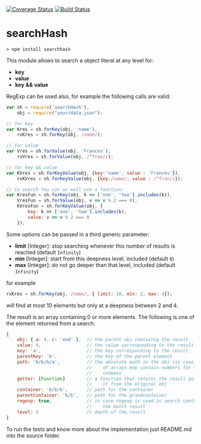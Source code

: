 [![Coverage Status](https://coveralls.io/repos/github/fedeghe/searchHash/badge.svg?branch=master)](https://coveralls.io/github/fedeghe/searchHash?branch=master)
[![Build Status](https://travis-ci.org/fedeghe/searchHash.svg?branch=master)](https://travis-ci.org/fedeghe/searchHash)

# searchHash  

```
> npm install searchhash
```

This module allows to search a object literal at any level for:
- **key**
- **value**
- **key** **\&\&** **value**

RegExp can be used also, for example the following calls are valid:

``` js
var sh = require('searchHash'),
    obj = require("your/data.json");

// for key
var Kres = sh.forKey(obj, 'name'),
    rxKres = sh.forKey(obj, /name/);

// for value
var Vres = sh.forValue(obj, 'Frances'),
    rxVres = sh.forValue(obj, /^fran/i);

// for key && value
var KVres = sh.forKeyValue(obj, {key:'name', value : 'Frances'}),
    rxKVres = sh.forKeyValue(obj, {key:/name/, value : /^fran/i}); 

// to search You can as well use a function:
var KresFun = sh.forKey(obj, k => ['one', 'two'].includes(k)),
    VresFun = sh.forValue(obj, v => v % 2 === 0),
    KVresFun = sh.forKeyValue(obj, {
        key: k => ['one', 'two'].includes(k),
        value: v => v % 2 === 0
    });
``` 

Some options can be passed in a third generic parameter:

- **limit** [Integer]: stop searching whenever this number of results is reached (default `Infinity`)
- **min** [Integer]: start from this deepness level, included (default `0`)
- **max** [Integer]: do not go deeper than that level, included (default `Infinity`)

for example  
``` js
rxKres = sh.forKey(obj, /name/, { limit: 10, min: 2, max: 4});
```
will find at most 10 elements but only at a deepness between 2 and 4.



The result is an array containing 0 or more elements. The following is one of the element returned from a  search:

``` js
{ 
    obj: { a: 4, c: 'end' },  // the parent obj containig the result
    value: 4,                 // the value corresponding to the result
    key: 'a',                 // the key corresponding to the result
    parentKey: 'b',           // the key of the parent element
    path: 'b/b/b/a',          // the absolute path in the obj (in case)
                              //    of arrays may contain numbers for the 
                              //    indexes
    getter: [Function]        // a function that returns the result getting
                              //    it from the original obj
    container: 'b/b/b',       // path for the container
    parentContainer: 'b/b',   // path for the grandcontainer
    regexp: true,             // in case regexp is used in search contains 
                              //    the match result
    level: 3                  // depth of the result
}
```

To run the tests and  know more about the implementation just README.md into the source folder.
